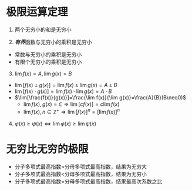 # 极限运算定理
1. 两个无穷小的和是无穷小

2. ***有界***函数与无穷小的乘积是无穷小
  - 常数与无穷小的乘积是无穷小
  - 有限个无穷小的乘积是无穷小

3. $\lim f(x)=A, \lim g(x)=B$

- $\lim[f(x)\pm g(x)]=\lim f(x)\pm\lim g(x)=A\pm B$
- $\lim[f(x)\cdot g(x)]=\lim f(x)\cdot\lim g(x)=A\cdot B$
- $\lim[\frac{f(x)}{g(x)}]=\frac{\lim f(x)}{\lim g(x)}=\frac{A}{B}(B\neq0)$
  - $\lim f(x),g(x)=\mathbb{C}\Rightarrow \lim[cf(x)]=c\lim f(x)$
  - $\lim f(x),n\in\mathbb{Z^+}\Rightarrow \lim[f(x)]^n=[\lim f(x)]^n$

4. $\varphi(x)\geq \psi(x)\iff\lim \varphi(x)\geq\lim\psi(x)$

# 无穷比无穷的极限

- 分子多项式最高指数>分母多项式最高指数，结果为无穷大
- 分子多项式最高指数<分母多项式最高指数，结果为无穷小
- 分子多项式最高指数=分母多项式最高指数，结果最高次系数之比

